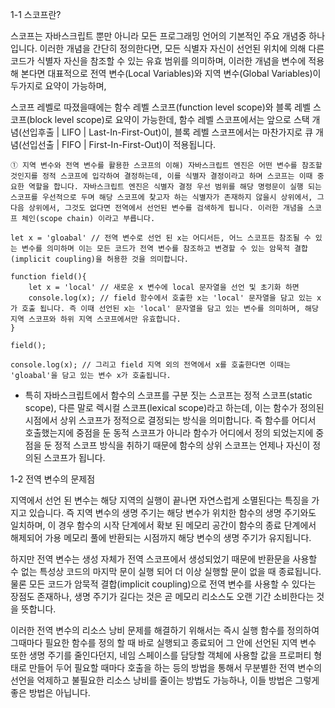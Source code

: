 1-1 스코프란?

스코프는 자바스크립트 뿐만 아니라 모든 프로그래밍 언어의 기본적인 주요 개념중 하나입니다. 이러한 개념을 간단히 정의한다면, 모든 식별자 자신이 선언된 위치에 의해 다른 코드가 식별자 자신을 참조할 수 있는 유효 범위를 의미하며, 이러한 개념을 변수에 적용해 본다면 대표적으로 전역 변수(Local Variables)와 지역 변수(Global Variables)이 두가지로 요약이 가능하며, 

스코프 레벨로 따졌을때에는 함수 레벨 스코프(function level scope)와 블록 레벨 스코프(block level scope)로 요약이 가능한데, 함수 레벨 스코프에서는 앞으로 스택 개념(선입후출 | LIFO | Last-In-First-Out)이, 블록 레벨 스코프에서는 마찬가지로 큐 개념(선입선출 | FIFO | First-In-First-Out)이 적용됩니다.

```
① 지역 변수와 전역 변수를 활용한 스코프의 이해) 자바스크립트 엔진은 어떤 변수를 참조할 것인지를 정적 스코프에 입각하여 결정하는데, 이를 식별자 결정이라고 하며 스코프는 이때 중요한 역할을 합니다. 자바스크립트 엔진은 식별자 결정 우선 범위를 해당 명령문이 실행 되는 스코프를 우선적으로 두며 해당 스코프에 찾고자 하는 식별자가 존재하지 않을시 상위에서, 그 다음 상위에서, 그것도 없다면 전역에서 선언된 변수를 검색하게 됩니다. 이러한 개념을 스코프 체인(scope chain) 이라고 부릅니다.

let x = 'gloabal' // 전역 변수로 선언 된 x는 어디서든, 어느 스코프든 참조될 수 있는 변수를 의미하며 이는 모든 코드가 전역 변수를 참조하고 변경할 수 있는 암묵적 결합(implicit coupling)을 허용한 것을 의미합니다.

function field(){
    let x = 'local' // 새로운 x 변수에 local 문자열을 선언 및 초기화 하면
    console.log(x); // field 함수에서 호출한 x는 'local' 문자열을 담고 있는 x가 호출 됩니다. 즉 이때 선언된 x는 'local' 문자열을 담고 있는 변수를 의미하며, 해당 지역 스코프와 하위 지역 스코프에서만 유효합니다.
}

field();

console.log(x); // 그리고 field 지역 외의 전역에서 x를 호출한다면 이때는 'gloabal'을 담고 있는 변수 x가 호출됩니다.

```

- 특히 자바스크립트에서 함수의 스코프를 구분 짓는 스코프는 정적 스코프(static scope), 다른 말로 렉시컬 스코프(lexical scope)라고 하는데, 이는 함수가 정의된 시점에서 상위 스코프가 정적으로 결정되는 방식을 의미합니다. 즉 함수를 어디서 호출했는지에 중점을 둔 동적 스코프가 아니라 함수가 어디에서 정의 되었는지에 중점을 둔 정적 스코프 방식을 취하기 때문에 함수의 상위 스코프는 언제나 자신이 정의된 스코프가 됩니다.

1-2 전역 변수의 문제점

지역에서 선언 된 변수는 해당 지역의 실행이 끝나면 자연스럽게 소멸된다는 특징을 가지고 있습니다. 즉 지역 변수의 생명 주기는 해당 변수가 위치한 함수의 생명 주기와도 일치하며,  이 경우 함수의 시작 단계에서 확보 된 메모리 공간이 함수의 종료 단계에서 해제되어 가용 메모리 풀에 반환되는 시점까지 해당 변수의 생명 주기가 유지됩니다. 

하지만 전역 변수는 생성 자체가 전역 스코프에서 생성되었기 때문에 반환문을 사용할 수 없는 특성상 코드의 마지막 문이 실행 되어 더 이상 실행할 문이 없을 때 종료됩니다. 물론 모든 코드가 암묵적 결합(implicit coupling)으로 전역 변수를 사용할 수 있다는 장점도 존재하나, 생명 주기가 길다는 것은 곧 메모리 리소스도 오랜 기간 소비한다는 것을 뜻합니다. 

이러한 전역 변수의 리소스 낭비 문제를 해결하기 위해서는 즉시 실행 함수를 정의하여 그때마다 필요한 함수를 정의 할 때 바로 실행되고 종료되어 그 안에 선언된 지역 변수 또한 생명 주기를 줄인다던지, 네임 스페이스를 담당할 객체에 사용할 값을 프로퍼티 형태로 만들어 두어 필요할 때마다 호출을 하는 등의 방법을 통해서 무분별한 전역 변수의 선언을 억제하고 불필요한 리소스 낭비를 줄이는 방법도 가능하나, 이들 방법은 그렇게 좋은 방법은 아닙니다. 
